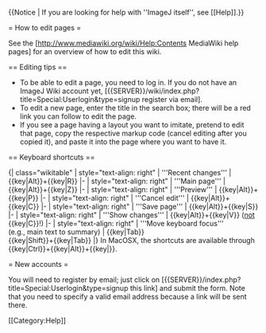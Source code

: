 {{Notice | If you are looking for help with ''ImageJ itself'', see [[Help]].}}

= How to edit pages =

See the [http://www.mediawiki.org/wiki/Help:Contents MediaWiki help pages] for an overview of how to edit this wiki.

== Editing tips ==

* To be able to edit a page, you need to log in. If you do not have an ImageJ Wiki account yet, [{{SERVER}}/wiki/index.php?title=Special:Userlogin&type=signup register via email].
* To edit a new page, enter the title in the search box; there will be a red link you can follow to edit the page.
* If you see a page having a layout you want to imitate, pretend to edit that page, copy the respective markup code (cancel editing after you copied it), and paste it into the page where you want to have it.

== Keyboard shortcuts ==

{| class="wikitable"
| style="text-align: right" | '''Recent changes'''
| {{key|Alt}}+{{key|R}}
|-
| style="text-align: right" | '''Main page'''
| {{key|Alt}}+{{key|Z}}
|-
| style="text-align: right" | '''Preview'''
| {{key|Alt}}+{{key|P}}
|-
| style="text-align: right" | '''Cancel edit'''
| {{key|Alt}}+{{key|C}}
|-
| style="text-align: right" | '''Save page'''
| {{key|Alt}}+{{key|S}}
|-
| style="text-align: right" | '''Show changes'''
| {{key|Alt}}+{{key|V}} (<u>not</u> {{key|C}}!)
|-
| style="text-align: right" | '''Move keyboard focus'''<br/>(e.g., main text to summary)
| {{key|Tab}}<br/>{{key|Shift}}+{{key|Tab}}
|}
In MacOSX, the shortcuts are available through {{key|Ctrl}}+{{key|Alt}}+{{key|<key>}}.

= New accounts =

You will need to register by email; just click on [{{SERVER}}/index.php?title=Special:Userlogin&type=signup this link] and submit the form. Note that you need to specify a valid email address because a link will be sent there.

[[Category:Help]]
